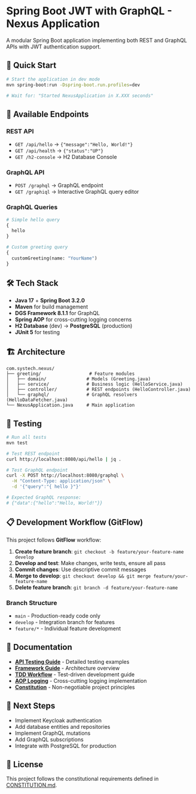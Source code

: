 # Spring Boot JWT with GraphQL - Nexus Application

A modular Spring Boot application implementing both REST and GraphQL APIs with JWT authentication support.

## 🚀 Quick Start

```bash
# Start the application in dev mode
mvn spring-boot:run -Dspring-boot.run.profiles=dev

# Wait for: "Started NexusApplication in X.XXX seconds"
```

## 📡 Available Endpoints

### REST API
- `GET /api/hello` → `{"message":"Hello, World!"}`
- `GET /api/health` → `{"status":"UP"}`
- `GET /h2-console` → H2 Database Console

### GraphQL API
- `POST /graphql` → GraphQL endpoint
- `GET /graphiql` → Interactive GraphQL query editor

### GraphQL Queries
```graphql
# Simple hello query
{
  hello
}

# Custom greeting query
{
  customGreeting(name: "YourName")
}
```

## 🛠️ Tech Stack

- **Java 17** + **Spring Boot 3.2.0**
- **Maven** for build management
- **DGS Framework 8.1.1** for GraphQL
- **Spring AOP** for cross-cutting logging concerns
- **H2 Database** (dev) → **PostgreSQL** (production)
- **JUnit 5** for testing

## 🏗️ Architecture

```
com.systech.nexus/
├── greeting/                  # Feature modules
│   ├── domain/               # Models (Greeting.java)
│   ├── service/              # Business logic (HelloService.java)
│   ├── controller/           # REST endpoints (HelloController.java)
│   └── graphql/              # GraphQL resolvers (HelloDataFetcher.java)
└── NexusApplication.java     # Main application
```

## 🧪 Testing

```bash
# Run all tests
mvn test

# Test REST endpoint
curl http://localhost:8080/api/hello | jq .

# Test GraphQL endpoint
curl -X POST http://localhost:8080/graphql \
  -H "Content-Type: application/json" \
  -d '{"query":"{ hello }"}'

# Expected GraphQL response:
# {"data":{"hello":"Hello, World!"}}
```

## 📋 Development Workflow (GitFlow)

This project follows **GitFlow** workflow:

1. **Create feature branch**: `git checkout -b feature/your-feature-name develop`
2. **Develop and test**: Make changes, write tests, ensure all pass
3. **Commit changes**: Use descriptive commit messages
4. **Merge to develop**: `git checkout develop && git merge feature/your-feature-name`
5. **Delete feature branch**: `git branch -d feature/your-feature-name`

### Branch Structure
- `main` - Production-ready code only
- `develop` - Integration branch for features
- `feature/*` - Individual feature development

## 📖 Documentation

- **[API Testing Guide](docs/api-testing.md)** - Detailed testing examples
- **[Framework Guide](docs/framework.md)** - Architecture overview
- **[TDD Workflow](docs/tdd-workflow.md)** - Test-driven development guide
- **[AOP Logging](docs/features/aop-logging.md)** - Cross-cutting logging implementation
- **[Constitution](CONSTITUTION.md)** - Non-negotiable project principles

## 🎯 Next Steps

- Implement Keycloak authentication
- Add database entities and repositories
- Implement GraphQL mutations
- Add GraphQL subscriptions
- Integrate with PostgreSQL for production

## 📄 License

This project follows the constitutional requirements defined in [CONSTITUTION.md](CONSTITUTION.md).